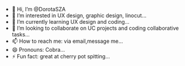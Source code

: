- 👋 Hi, I’m @DorotaSZA
- 👀 I’m interested in UX design, graphic design, linocut...
- 🌱 I’m currently learning UX design and coding...
- 💞️ I’m looking to collaborate on UC projects and coding collaborative tasks...
- 📫 How to reach me: via email,message me...
- 😄 Pronouns: Cobra...
- ⚡ Fun fact: great at cherry pot spitting...

<!---
DorotaSZA/DorotaSZA is a ✨ special ✨ repository because its `README.md` (this file) appears on your GitHub profile.
You can click the Preview link to take a look at your changes.
--->
